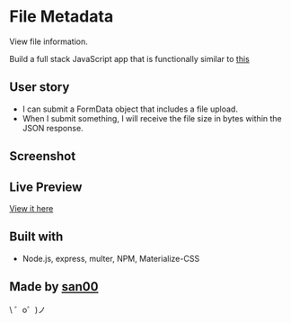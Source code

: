File Metadata
=========================
View file information.

Build a full stack JavaScript app that is functionally similar to [this](https://aryanj-file-size.herokuapp.com/)


User story
------------
- I can submit a FormData object that includes a file upload.
- When I submit something, I will receive the file size in bytes within the JSON response.

Screenshot
--------------


Live Preview
------------
[View it here](https://file--metadata.glitch.me/)


Built with
------
-  Node.js, express, multer, NPM, Materialize-CSS


Made by [san00](https://github.com/san00)
-------------------

\ ゜o゜)ノ
